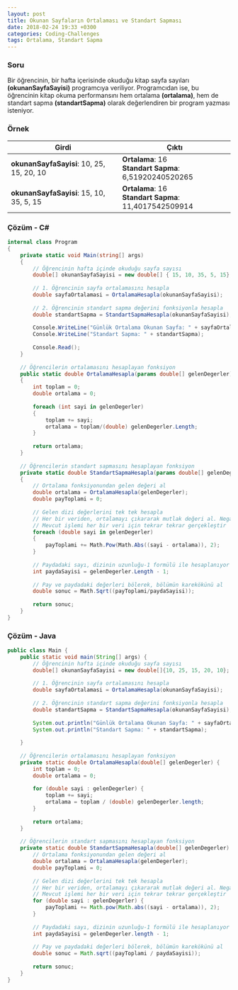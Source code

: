 ```yaml
---
layout: post
title: Okunan Sayfaların Ortalaması ve Standart Sapması
date: 2018-02-24 19:33 +0300
categories: Coding-Challenges
tags: Ortalama, Standart Sapma
---
```

### Soru
Bir öğrencinin, bir hafta içerisinde okuduğu kitap sayfa sayıları **(okunanSayfaSayisi)** programcıya veriliyor. Programcıdan ise, bu öğrencinin kitap okuma performansını hem ortalama **(ortalama)**, hem de standart sapma **(standartSapma)** olarak değerlendiren bir program yazması isteniyor.

### Örnek

| Girdi                                     | Çıktı                                                     |
|-------------------------------------------|-----------------------------------------------------------|
| **okunanSayfaSayisi**: 10, 25, 15, 20, 10 | **Ortalama**: 16<br> **Standart Sapma**: 6,51920240520265 |
| **okunanSayfaSayisi**: 15, 10, 35, 5, 15  | **Ortalama**: 16<br> **Standart Sapma**: 11,4017542509914 |

### Çözüm - C#
```csharp
internal class Program
{
    private static void Main(string[] args)
    {
        // Öğrencinin hafta içinde okuduğu sayfa sayısı
        double[] okunanSayfaSayisi = new double[] { 15, 10, 35, 5, 15};
 
        // 1. Öğrencinin sayfa ortalamasını hesapla
        double sayfaOrtalamasi = OrtalamaHesapla(okunanSayfaSayisi);
 
        // 2. Öğrencinin standart sapma değerini fonksiyonla hesapla
        double standartSapma = StandartSapmaHesapla(okunanSayfaSayisi);
 
        Console.WriteLine("Günlük Ortalama Okunan Sayfa: " + sayfaOrtalamasi);
        Console.WriteLine("Standart Sapma: " + standartSapma);
 
        Console.Read();
    }
 
    // Öğrencilerin ortalamasını hesaplayan fonksiyon
    public static double OrtalamaHesapla(params double[] gelenDegerler)
    {
        int toplam = 0;
        double ortalama = 0;
 
        foreach (int sayi in gelenDegerler)
        {
            toplam += sayi;
            ortalama = toplam/(double) gelenDegerler.Length;
        }
 
        return ortalama;
    }
 
    // Öğrencilerin standart sapmasını hesaplayan fonksiyon
    private static double StandartSapmaHesapla(params double[] gelenDegerler)
    {
        // Ortalama fonksiyonundan gelen değeri al
        double ortalama = OrtalamaHesapla(gelenDegerler);
        double payToplami = 0;
 
        // Gelen dizi değerlerini tek tek hesapla
        // Her bir veriden, ortalamayı çıkararak mutlak değeri al. Negatifsiz hale gelen verinin karesini al. (Örn. |16-10|^2)
        // Mevcut işlemi her bir veri için tekrar tekrar gerçekleştir
        foreach (double sayi in gelenDegerler)
        {
            payToplami += Math.Pow(Math.Abs((sayi - ortalama)), 2);
        }
 
        // Paydadaki sayı, dizinin uzunluğu-1 formülü ile hesaplanıyor (Örn. 5-1)
        int paydaSayisi = gelenDegerler.Length - 1;
 
        // Pay ve paydadaki değerleri bölerek, bölümün karekökünü al
        double sonuc = Math.Sqrt((payToplami/paydaSayisi));
 
        return sonuc;
    }
}
```

### Çözüm - Java
```java
public class Main {
    public static void main(String[] args) {
        // Öğrencinin hafta içinde okuduğu sayfa sayısı
        double[] okunanSayfaSayisi = new double[]{10, 25, 15, 20, 10};
 
        // 1. Öğrencinin sayfa ortalamasını hesapla
        double sayfaOrtalamasi = OrtalamaHesapla(okunanSayfaSayisi);
 
        // 2. Öğrencinin standart sapma değerini fonksiyonla hesapla
        double standartSapma = StandartSapmaHesapla(okunanSayfaSayisi);
 
        System.out.println("Günlük Ortalama Okunan Sayfa: " + sayfaOrtalamasi);
        System.out.println("Standart Sapma: " + standartSapma);
 
    }
 
    // Öğrencilerin ortalamasını hesaplayan fonksiyon
    private static double OrtalamaHesapla(double[] gelenDegerler) {
        int toplam = 0;
        double ortalama = 0;
 
        for (double sayi : gelenDegerler) {
            toplam += sayi;
            ortalama = toplam / (double) gelenDegerler.length;
        }
 
        return ortalama;
    }
 
    // Öğrencilerin standart sapmasını hesaplayan fonksiyon
    private static double StandartSapmaHesapla(double[] gelenDegerler) {
        // Ortalama fonksiyonundan gelen değeri al
        double ortalama = OrtalamaHesapla(gelenDegerler);
        double payToplami = 0;
 
        // Gelen dizi değerlerini tek tek hesapla
        // Her bir veriden, ortalamayı çıkararak mutlak değeri al. Negatifsiz hale gelen verinin karesini al. (Örn. |16-10|^2)
        // Mevcut işlemi her bir veri için tekrar tekrar gerçekleştir
        for (double sayi : gelenDegerler) {
            payToplami += Math.pow(Math.abs((sayi - ortalama)), 2);
        }
 
        // Paydadaki sayı, dizinin uzunluğu-1 formülü ile hesaplanıyor (Örn. 5-1)
        int paydaSayisi = gelenDegerler.length - 1;
 
        // Pay ve paydadaki değerleri bölerek, bölümün karekökünü al
        double sonuc = Math.sqrt((payToplami / paydaSayisi));
 
        return sonuc;
    }
}
```
